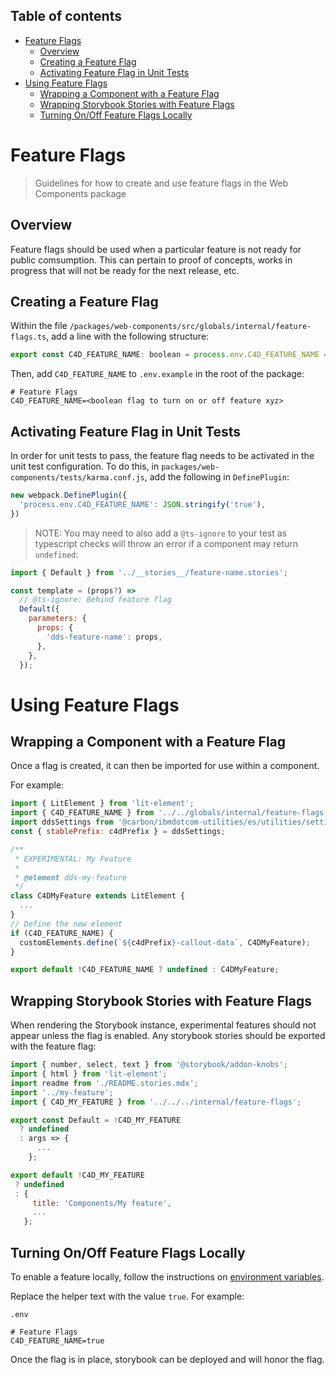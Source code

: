 <!-- START doctoc generated TOC please keep comment here to allow auto update -->
<!-- DON'T EDIT THIS SECTION, INSTEAD RE-RUN doctoc TO UPDATE -->
## Table of contents

- [Feature Flags](#feature-flags)
  - [Overview](#overview)
  - [Creating a Feature Flag](#creating-a-feature-flag)
  - [Activating Feature Flag in Unit Tests](#activating-feature-flag-in-unit-tests)
- [Using Feature Flags](#using-feature-flags)
  - [Wrapping a Component with a Feature Flag](#wrapping-a-component-with-a-feature-flag)
  - [Wrapping Storybook Stories with Feature Flags](#wrapping-storybook-stories-with-feature-flags)
  - [Turning On/Off Feature Flags Locally](#turning-onoff-feature-flags-locally)

<!-- END doctoc generated TOC please keep comment here to allow auto update -->

# Feature Flags

> Guidelines for how to create and use feature flags in the Web Components package

## Overview

Feature flags should be used when a particular feature is not ready for public
comsumption. This can pertain to proof of concepts, works in progress that will
not be ready for the next release, etc.

## Creating a Feature Flag

Within the file `/packages/web-components/src/globals/internal/feature-flags.ts`,
add a line with the following structure:

```javascript
export const C4D_FEATURE_NAME: boolean = process.env.C4D_FEATURE_NAME === 'true' || C4D_FLAGS_ALL || false;
```

Then, add `C4D_FEATURE_NAME` to `.env.example` in the root of the package:

```text
# Feature Flags
C4D_FEATURE_NAME=<boolean flag to turn on or off feature xyz>
```

## Activating Feature Flag in Unit Tests

In order for unit tests to pass, the feature flag needs to be activated in
the unit test configuration. To do this, in
`packages/web-components/tests/karma.conf.js`, add the following in
`DefinePlugin`:

```javascript
new webpack.DefinePlugin({
  'process.env.C4D_FEATURE_NAME': JSON.stringify('true'),
})
```

> NOTE: You may need to also add a `@ts-ignore` to your test as typescript
> checks will throw an error if a component may return `undefined`:

```javascript
import { Default } from '../__stories__/feature-name.stories';

const template = (props?) =>
  // @ts-ignore: Behind feature flag
  Default({
    parameters: {
      props: {
        'dds-feature-name': props,
      },
    },
  });
```

# Using Feature Flags

## Wrapping a Component with a Feature Flag
Once a flag is created, it can then be imported for use within a component.

For example:

```javascript
import { LitElement } from 'lit-element';
import { C4D_FEATURE_NAME } from '../../globals/internal/feature-flags';
import ddsSettings from '@carbon/ibmdotcom-utilities/es/utilities/settings/settings.js';
const { stablePrefix: c4dPrefix } = ddsSettings;

/**
 * EXPERIMENTAL: My Feature
 *
 * @element dds-my-feature
 */
class C4DMyFeature extends LitElement {
  ...
}
// Define the new element
if (C4D_FEATURE_NAME) {
  customElements.define(`${c4dPrefix}-callout-data`, C4DMyFeature);
}

export default !C4D_FEATURE_NAME ? undefined : C4DMyFeature;
```

## Wrapping Storybook Stories with Feature Flags

When rendering the Storybook instance, experimental features should not appear
unless the flag is enabled. Any storybook stories should be exported with the
feature flag:

```javascript
import { number, select, text } from '@storybook/addon-knobs';
import { html } from 'lit-element';
import readme from './README.stories.mdx';
import '../my-feature';
import { C4D_MY_FEATURE } from '../../../internal/feature-flags';

export const Default = !C4D_MY_FEATURE
  ? undefined
  : args => {
      ...
    };

export default !C4D_MY_FEATURE
 ? undefined
 : {
     title: 'Components/My feature',
     ...
   };
```

## Turning On/Off Feature Flags Locally

To enable a feature locally, follow the instructions on [environment variables](https://github.com/carbon-design-system/carbon-for-ibm-dotcom/blob/main/packages/react/docs/environment-variables.md).

Replace the helper text with the value `true`. For example:

`.env`

```text
# Feature Flags
C4D_FEATURE_NAME=true
```

Once the flag is in place, storybook can be deployed and will honor the flag.
